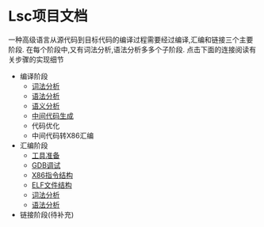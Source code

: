 Lsc项目文档
=============

一种高级语言从源代码到目标代码的编译过程需要经过编译,汇编和链接三个主要阶段. 在每个阶段中,又有词法分析,语法分析多多个子阶段. 点击下面的连接阅读有关步骤的实现细节

- 编译阶段
    - [词法分析](./compile/LexicalAnalysis.md)
    - [语法分析](./compile/GrammaticalAnalysis.md)
    - [语义分析](./compile/SemanticAnalysis.md)
    - [中间代码生成](./compile/InterCodeGenerate.md)
    - 代码优化
    - 中间代码转X86汇编
- 汇编阶段
    - [工具准备](./ass/tools.md)
    - [GDB调试](./ass/gdb.md)
    - [X86指令结构](./ass/X86.md)
    - [ELF文件结构](./ass/ELF.md)
    - [词法分析](./ass/LexicalAnalysis.md)
    - [语法分析](./ass/GrammaticalAnalysis.md)
- 链接阶段(待补充)
